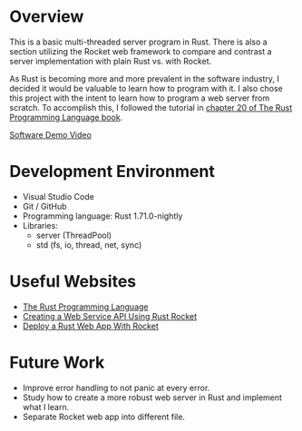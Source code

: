 # Overview

This is a basic multi-threaded server program in Rust. There is also a section utilizing the Rocket web framework to compare and contrast a server implementation with plain Rust vs. with Rocket.

As Rust is becoming more and more prevalent in the software industry, I decided it would be valuable to learn how to program with it. I also chose this project with the intent to learn how to program a web server from scratch. To accomplish this, I followed the tutorial in [chapter 20 of The Rust Programming Language book](https://doc.rust-lang.org/book/ch20-00-final-project-a-web-server.html).

[Software Demo Video](http://youtube.link.goes.here)

# Development Environment

* Visual Studio Code
* Git / GitHub
* Programming language: Rust 1.71.0-nightly
* Libraries: 
    * server (ThreadPool)
    * std (fs, io, thread, net, sync)

# Useful Websites

- [The Rust Programming Language](https://doc.rust-lang.org/book/title-page.html)
- [Creating a Web Service API Using Rust Rocket](https://betterprogramming.pub/creating-a-web-server-using-rust-rocket-1e4939e582df)
- [Deploy a Rust Web App With Rocket](https://www.koyeb.com/tutorials/deploy-a-rust-web-app-with-rocket)

# Future Work

- Improve error handling to not panic at every error.
- Study how to create a more robust web server in Rust and implement what I learn.
- Separate Rocket web app into different file.